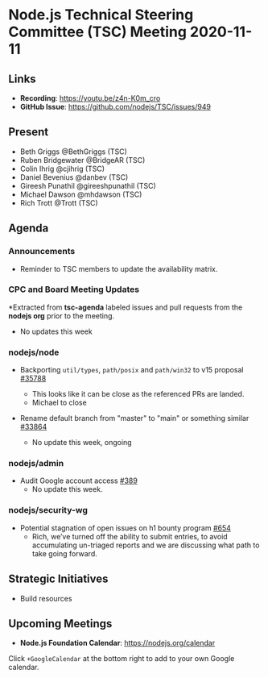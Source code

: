 # Node.js Technical Steering Committee (TSC) Meeting 2020-11-11

## Links

* **Recording**: https://youtu.be/z4n-K0m_cro
* **GitHub Issue**: https://github.com/nodejs/TSC/issues/949

## Present

* Beth Griggs @BethGriggs (TSC)
* Ruben Bridgewater @BridgeAR (TSC)
* Colin Ihrig @cjihrig (TSC)
* Daniel Bevenius @danbev (TSC)
* Gireesh Punathil @gireeshpunathil (TSC)
* Michael Dawson @mhdawson (TSC)
* Rich Trott @Trott (TSC)

## Agenda

### Announcements

* Reminder to TSC members to update the availability matrix.

### CPC and Board Meeting Updates
 
*Extracted from **tsc-agenda** labeled issues and pull requests from the **nodejs org** prior to the meeting.

* No updates this week 

### nodejs/node

* Backporting `util/types`, `path/posix` and `path/win32` to v15 proposal [#35788](https://github.com/nodejs/node/issues/35788)
  * This looks like it can be close as the referenced PRs are landed.
  * Michael to close

* Rename default branch from "master" to "main" or something similar [#33864](https://github.com/nodejs/node/issues/33864)
  * No update this week, ongoing

### nodejs/admin

* Audit Google account access [#389](https://github.com/nodejs/admin/issues/389)
  * No update this week.

### nodejs/security-wg

* Potential stagnation of open issues on h1 bounty program [#654](https://github.com/nodejs/security-wg/issues/654)
  * Rich, we’ve turned off the ability to submit entries, to avoid accumulating
    un-triaged reports and we are discussing what path to take going forward.

## Strategic Initiatives

* Build resources

## Upcoming Meetings

* **Node.js Foundation Calendar**: https://nodejs.org/calendar

Click `+GoogleCalendar` at the bottom right to add to your own Google calendar.
